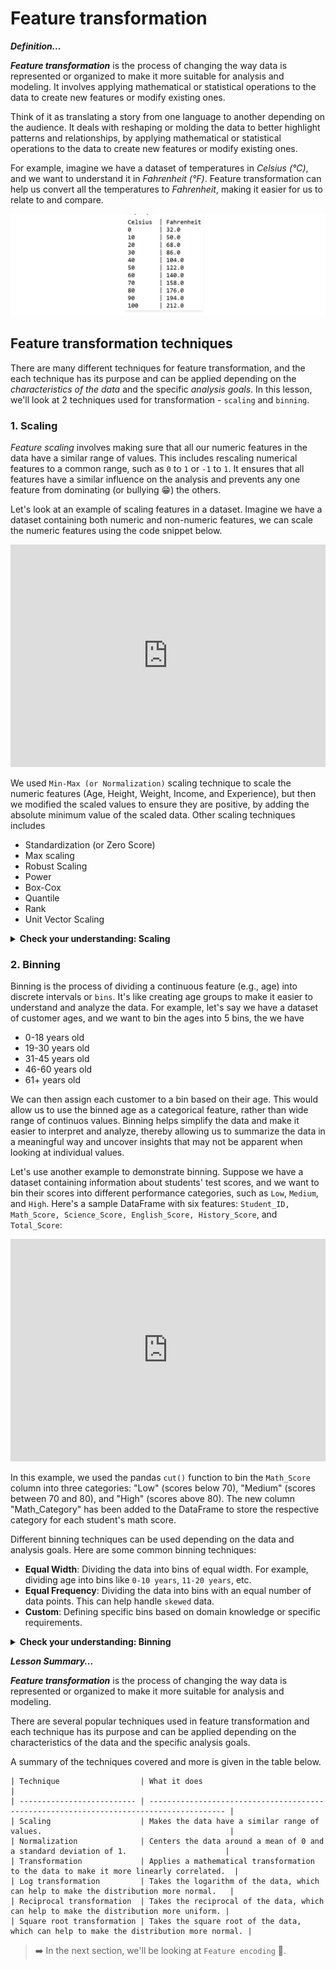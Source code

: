 # Feature transformation
<aside>

**_Definition..._**

**_Feature transformation_** is the process of changing the way data is represented or organized to make it more suitable for analysis and modeling. It involves applying mathematical or statistical operations to the data to create new features or modify existing ones.
</aside>

Think of it as translating a story from one language to another depending on the audience. It deals with reshaping or molding the data to better highlight patterns and relationships, by applying mathematical or statistical operations to the data to create new features or modify existing ones. 

For example, imagine we have a dataset of temperatures in _Celsius (°C)_, and we want to understand it in _Fahrenheit (°F)_. Feature transformation can help us convert all the temperatures to _Fahrenheit_, making it easier for us to relate to and compare.

![celsius-fahrenheit.webp](./feature-engineering/celsius-fahrenheit.png)

## Feature transformation techniques
There are many different techniques for feature transformation, and the each technique has its purpose and can be applied depending on the _characteristics of the data_ and the specific _analysis goals_. In this lesson, we'll look at 2 techniques used for transformation - `scaling` and `binning`.

### 1. Scaling
_Feature scaling_ involves making sure that all our numeric features in the data have a similar range of values. This includes rescaling numerical features to a common range, such as `0` to `1` or `-1` to `1`. It ensures that all features have a similar influence on the analysis and prevents any one feature from dominating (or bullying 😁) the others.

Let's look at an example of scaling features in a dataset. Imagine we have a dataset containing both numeric and non-numeric features, we can scale the numeric features using the code snippet below.

<iframe src="https://trinket.io/embed/python3/48a713af1e?toggleCode=true&runOption=run" width="100%" height="356" frameborder="0" marginwidth="0" marginheight="0" allowfullscreen></iframe>

We used `Min-Max (or Normalization)` scaling technique to scale the numeric features (Age, Height, Weight, Income, and Experience), but then we modified the scaled values to ensure they are positive, by adding the absolute minimum value of the scaled data. Other scaling techniques includes 
- Standardization (or Zero Score)
- Max scaling
- Robust Scaling
- Power
- Box-Cox 
- Quantile 
- Rank 
- Unit Vector Scaling

<details>
<summary><b> Check your understanding: Scaling </b></summary>


You are working with a dataset that contains information about different houses for sale. Here's a simplified version of the dataset:

```python
House ID:       [1, 2, 3, 4, 5, 6, 7, 8, 9, 10]
Square Feet:    [1200, 1500, 1800, 900, 2200, 1000, 1600, 1300, 1100, 1700]
Bedrooms:       [2, 3, 4, 2, 4, 2, 3, 2, 2, 3]
Bathrooms:      [1, 2, 2, 1, 3, 1, 2, 1, 1, 2]
Year Built:     [1995, 2000, 1985, 2005, 2010, 1998, 2002, 1990, 2008, 2015]
Price ($):      [150000, 200000, 230000, 120000, 280000, 140000, 210000, 180000, 160000, 220000]
```

**Task**: Perform _min-max scaling_ on the `Square Feet` feature to bring it into the range [0, 1]. 
</details>

### 2. Binning
Binning is the process of dividing a continuous feature (e.g., age) into discrete intervals or `bins`. It's like creating age groups to make it easier to understand and analyze the data. For example, let's say we have a dataset of customer ages, and we want to bin the ages into 5 bins, the we have

- 0-18 years old
- 19-30 years old
- 31-45 years old
- 46-60 years old
- 61+ years old

We can then assign each customer to a bin based on their age. This would allow us to use the binned age as a categorical feature, rather than wide range of continuos values. Binning helps simplify the data and make it easier to interpret and analyze, thereby allowing us to summarize the data in a meaningful way and uncover insights that may not be apparent when looking at individual values.

Let's use another example to demonstrate binning. Suppose we have a dataset containing information about students' test scores, and we want to bin their scores into different performance categories, such as `Low`, `Medium`, and `High`. Here's a sample DataFrame with six features: `Student_ID, Math_Score, Science_Score, English_Score, History_Score`, and `Total_Score`:

<iframe src="https://trinket.io/embed/python3/8af0673bc4?toggleCode=true&runOption=run" width="100%" height="356" frameborder="0" marginwidth="0" marginheight="0" allowfullscreen></iframe>

In this example, we used the pandas `cut()` function to bin the `Math_Score` column into three categories: "Low" (scores below 70), "Medium" (scores between 70 and 80), and "High" (scores above 80). The new column "Math_Category" has been added to the DataFrame to store the respective category for each student's math score.

Different binning techniques can be used depending on the data and analysis goals. Here are some common binning techniques:
- **Equal Width**: Dividing the data into bins of equal width. For example, dividing age into bins like `0-10 years`, `11-20 years`, etc.
- **Equal Frequency**: Dividing the data into bins with an equal number of data points. This can help handle `skewed` data.
- **Custom**: Defining specific bins based on domain knowledge or specific requirements.


<details>
<summary><b> Check your understanding: Binning </b></summary>


You are working with a dataset that contains information about different houses for sale. Here's a simplified version of the dataset:

```python
House ID:       [1, 2, 3, 4, 5, 6, 7, 8, 9, 10]
Square Feet:    [1200, 1500, 1800, 900, 2200, 1000, 1600, 1300, 1100, 1700]
Bedrooms:       [2, 3, 4, 2, 4, 2, 3, 2, 2, 3]
Bathrooms:      [1, 2, 2, 1, 3, 1, 2, 1, 1, 2]
Year Built:     [1995, 2000, 1985, 2005, 2010, 1998, 2002, 1990, 2008, 2015]
Price ($):      [150000, 200000, 230000, 120000, 280000, 140000, 210000, 180000, 160000, 220000]
```

**Task**: 

Apply binning on the `Year Built` feature to categorize houses into decades (e.g., 1980s, 1990s, etc.)
</details>

<aside>

**_Lesson Summary..._**

**_Feature transformation_** is the process of changing the way data is represented or organized to make it more suitable for analysis and modeling. 

There are several popular techniques used in feature transformation and each technique has its purpose and can be applied depending on the characteristics of the data and the specific analysis goals. 

A summary of the techniques covered and more is given in the table below.

```
| Technique                  | What it does                                                                            |
| -------------------------- | --------------------------------------------------------------------------------------- |
| Scaling                    | Makes the data have a similar range of values.                                          |
| Normalization              | Centers the data around a mean of 0 and a standard deviation of 1.                      |
| Transformation             | Applies a mathematical transformation to the data to make it more linearly correlated.  |
| Log transformation         | Takes the logarithm of the data, which can help to make the distribution more normal.   |
| Reciprocal transformation  | Takes the reciprocal of the data, which can help to make the distribution more uniform. |
| Square root transformation | Takes the square root of the data, which can help to make the distribution more normal. |
```
</aside>



<!-- 
### 👩🏾‍🎨 Practice: Feature transformation... 🎯

<br> -->

> ➡️ In the next section, we'll be looking at `Feature encoding` 🎯.